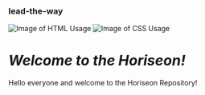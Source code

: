 ### lead-the-way 

![Image of HTML Usage](https://img.shields.io/badge/HTML-61.2%25-red)
![Image of CSS Usage](https://img.shields.io/badge/CSS-38.8%25-purple)

# ***Welcome to the Horiseon!***

Hello everyone and welcome to the Horiseon Repository! 
